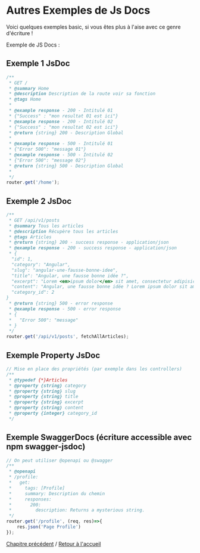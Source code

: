 # Autres Exemples de Js Docs

Voici quelques exemples basic, si vous êtes plus à l'aise avec ce genre d'écriture !

Exemple de JS Docs :

## Exemple 1 JsDoc

```js
/**
 * GET /
 * @summary Home
 * @description Description de la route voir sa fonction
 * @tags Home
 * 
 * @example response - 200 - Intitulé 01
 * {"Success" : "mon resultat 01 est ici"}
 * @example response - 200 - Intitulé 02
 * {"Success" : "mon resultat 02 est ici"}
 * @return {string} 200 - Description Global
 * 
 * @example response - 500 - Intitulé 01
 * {"Error 500": "message 01"}
 * @example response - 500 - Intitulé 02
 * {"Error 500": "message 02"}
 * @return {string} 500 - Description Global
 * 
 */
router.get('/home');
```

## Exemple 2 JsDoc

```js
/**
 * GET /api/v1/posts
 * @summary Tous les articles
 * @description Récupère tous les articles
 * @tags Articles
 * @return {string} 200 - success response - application/json
 * @example response - 200 - success response - application/json
 * {
  "id": 1,
  "category": "Angular",
  "slug": "angular-une-fausse-bonne-idee",
  "title": "Angular, une fausse bonne idée ?",
  "excerpt": "Lorem <em>ipsum dolor</em> sit amet, consectetur adipisicing elit, sed do eiusmod tempor incididunt ut labore et dolo",
  "content": "Angular, une fausse bonne idée ? Lorem ipsum dolor sit amet, consectetur adipisicing elit, sed do eiusmod tempor incidi",
  "category_id": 2
}
 * @return {string} 500 - error response 
 * @example response - 500 - error response
 * {
 *   "Error 500": "message"
 * }
 */
router.get('/api/v1/posts', fetchAllArticles);
```


## Exemple Property JsDoc

```js
// Mise en place des propriétés (par exemple dans les controllers)
/**
 * @typedef {*}Articles
 * @property {string} category
 * @property {string} slug
 * @property {string} title
 * @property {string} excerpt
 * @property {string} content
 * @property {integer} category_id
 */

```

## Exemple SwaggerDocs (écriture accessible avec npm swagger-jsdoc)

```js
// On peut utiliser @openapi ou @swagger
/**
 * @openapi 
 * /profile:
 *   get:
 *     tags: [Profile]
 *     summary: Description du chemin
 *     responses:
 *       200:
 *         description: Returns a mysterious string.
 */
router.get('/profile', (req, res)=>{
    res.json('Page Profile')
}); 
```

[Chapitre précédent](05_status_code.md) / [Retour à l'accueil](../README.md)